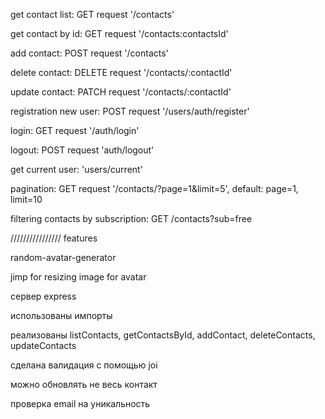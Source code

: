 get contact list: GET request '/contacts'

get contact by id: GET request '/contacts:contactsId'

add contact: POST request '/contacts'

delete contact: DELETE request '/contacts/:contactId'

update contact: PATCH request '/contacts/:contactId'

registration new user: POST request '/users/auth/register'

login: GET request '/auth/login'

logout: POST request 'auth/logout'

get current user: 'users/current'

pagination: GET request '/contacts/?page=1&limit=5', default: page=1, limit=10

filtering contacts by subscription: GET /contacts?sub=free

//////////////// features

random-avatar-generator

jimp for resizing image for avatar

сервер express

использованы импорты

реализованы listContacts, getContactsById, addContact, deleteContacts,
updateContacts

сделана валидация с помощью joi

можно обновлять не весь контакт

проверка email на уникальность
